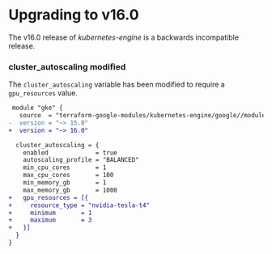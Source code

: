 # Upgrading to v16.0

The v16.0 release of *kubernetes-engine* is a backwards incompatible release.

### cluster_autoscaling modified
The `cluster_autoscaling` variable has been modified to require a `gpu_resources` value.

```diff
 module "gke" {
   source  = "terraform-google-modules/kubernetes-engine/google//modules/private-cluster"
-  version = "~> 15.0"
+  version = "~> 16.0"

  cluster_autoscaling = {
    enabled             = true
    autoscaling_profile = "BALANCED"
    min_cpu_cores       = 1
    max_cpu_cores       = 100
    min_memory_gb       = 1
    max_memory_gb       = 1000
+   gpu_resources = [{
+     resource_type = "nvidia-tesla-t4"
+     minimum       = 1
+     maximum       = 3
+   }]
  }
}
```
